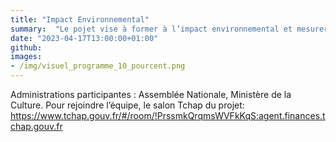 ```yaml
---
title: "Impact Environnemental"
summary:  "Le pojet vise à former à l’impact environnemental et mesurer celui des projets 10%. L’association Data For Good avait lancé le projet Code Carbon en 2021. C’est un projet crée au Canada par un des pères fondateurs du deep learning, Yoshua Bengio pour mesurer l’impact des entrainements de machine learning. Le projet propose d’utiliser cet outil pour mesurer l’impact carbone des projets 10% et, pourquoi pas ensuite le proposer pour mesurer l’impact carbone des projets publics. Le projet sera accompagné par une formation sur l’impact environnemental."
date: "2023-04-17T13:00:00+01:00"
github: 
images:
- /img/visuel_programme_10_pourcent.png 
---
```



Administrations participantes : Assemblée Nationale, Ministère de la Culture.
Pour rejoindre l’équipe, le salon Tchap du projet: https://www.tchap.gouv.fr/#/room/!PrssmkQrqmsWVFkKqS:agent.finances.tchap.gouv.fr
